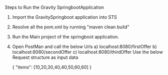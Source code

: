 Steps to Run the Gravity SpringbootApplication

1) Import the GravitySpringboot application into STS
2) Resolve all the pom.xml by running "maven clean build"
3) Run the Main project of the springboot application.
4) Open PostMan and call the below Urls
   a) localhost:8080/firstOffer
   b) localhost:8080/secondOffer
   c) localhost:8080/thirdOffer
   Use the below Request structure as input data
 
   {
    "items": [10,20,30,40,40,50,60,60]
    }
